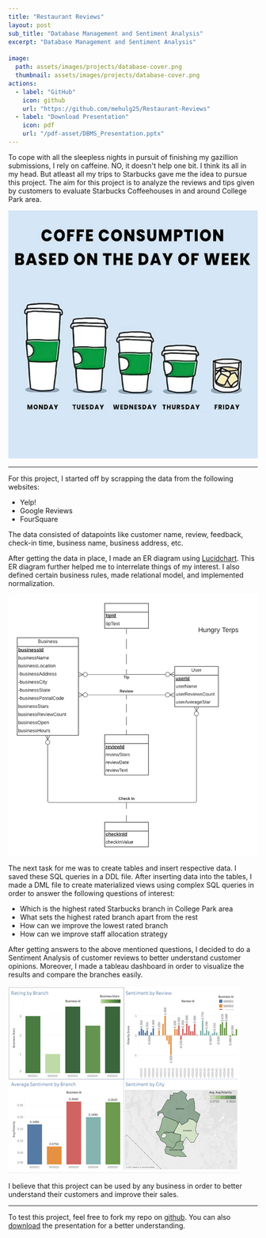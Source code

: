 ```yaml
---
title: "Restaurant Reviews"
layout: post
sub_title: "Database Management and Sentiment Analysis"
excerpt: "Database Management and Sentiment Analysis"

image: 
  path: assets/images/projects/database-cover.png
  thumbnail: assets/images/projects/database-cover.png
actions:
  - label: "GitHub"
    icon: github
    url: "https://github.com/mehulg25/Restaurant-Reviews"
  - label: "Download Presentation"
    icon: pdf
    url: "/pdf-asset/DBMS_Presentation.pptx"
---
```

To cope with all the sleepless nights in pursuit of finishing my gazillion submissions, I rely on caffeine. NO, it doesn't help one bit. I think its all in my head. But atleast all my trips to Starbucks gave me the idea to pursue this project. The aim for this project is to analyze the reviews and tips given by customers to evaluate Starbucks Coffeehouses in and around College Park area.

![starbucks-image](/assets/images/projects/starbucks.jpg)

---

For this project, I started off by scrapping the data from the following websites:
- Yelp!
- Google Reviews
- FourSquare

The data consisted of datapoints like customer name, review, feedback, check-in time, business name, business address, etc. 

After getting the data in place, I made an ER diagram using [Lucidchart](https://www.lucidchart.com/pages/). This ER diagram further helped me to interrelate things of my interest. I also defined certain business rules, made relational model, and implemented normalization.

![ER-Diagram](/assets/images/projects/ERD.png)

The next task for me was to create tables and insert respective data. I saved these SQL queries in a DDL file.
After inserting data into the tables, I made a DML file to create materialized views using complex SQL queries in order to answer the following questions of interest:
- Which is the highest rated Starbucks branch in College Park area
- What sets the highest rated branch apart from the rest
- How can we improve the lowest rated branch
- How can we improve staff allocation strategy

After getting answers to the above mentioned questions, I decided to do a Sentiment Analysis of customer reviews to better understand customer opinions. Moreover, I made a tableau dashboard in order to visualize the results and compare the branches easily. 

![ER-Diagram](/assets/images/projects/dashboard.png)

I believe that this project can be used by any business in order to better understand their customers and improve their sales.

***

To test this project, feel free to fork my repo on [github](https://github.com/mehulg25/Restaurant-Reviews). You can also [download](/pdf-asset/DBMS_Presentation.pptx) the presentation for a better understanding.

